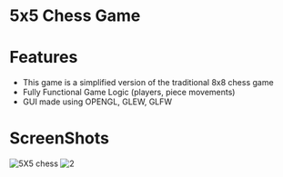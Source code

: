 # 5x5 Chess Game
# Features
- This game is a simplified version of the traditional 8x8 chess game
- Fully Functional Game Logic (players, piece movements)
- GUI made using OPENGL, GLEW, GLFW

# ScreenShots
![5X5 chess](https://github.com/TheBester14/Chess_Game/assets/40973175/99973e20-b39e-4bf1-9392-7610f6cb6c98)
![2](https://github.com/TheBester14/Chess_Game/assets/40973175/a9484e36-7d49-4828-a4d6-7571cf17dc9a)



